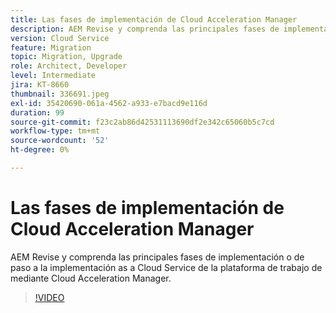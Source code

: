 ```yaml
---
title: Las fases de implementación de Cloud Acceleration Manager
description: AEM Revise y comprenda las principales fases de implementación o de paso a la implementación as a Cloud Service de la plataforma de trabajo de mediante Cloud Acceleration Manager.
version: Cloud Service
feature: Migration
topic: Migration, Upgrade
role: Architect, Developer
level: Intermediate
jira: KT-8660
thumbnail: 336691.jpeg
exl-id: 35420690-061a-4562-a933-e7bacd9e116d
duration: 99
source-git-commit: f23c2ab86d42531113690df2e342c65060b5c7cd
workflow-type: tm+mt
source-wordcount: '52'
ht-degree: 0%

---
```


# Las fases de implementación de Cloud Acceleration Manager

AEM Revise y comprenda las principales fases de implementación o de paso a la implementación as a Cloud Service de la plataforma de trabajo de mediante Cloud Acceleration Manager.

>[!VIDEO](https://video.tv.adobe.com/v/336691?quality=12&learn=on)
